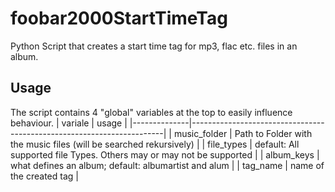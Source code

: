 # foobar2000StartTimeTag
Python Script that creates a start time tag for mp3, flac etc. files in an album.

## Usage
The script contains 4 "global" variables at the top to easily influence behaviour.
| variale      | usage                                                                 |
|--------------|-----------------------------------------------------------------------|
| music_folder | Path to Folder with the music files (will be searched rekursively)    |
| file_types   | default: All supported file Types. Others may or may not be supported |
| album_keys   | what defines an album; default: albumartist and alum                  |
| tag_name     | name of the created tag                                               |
